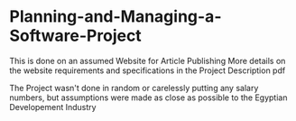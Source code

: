 # Planning-and-Managing-a-Software-Project
This is done on an assumed Website for Article Publishing
More details on the website requirements and specifications in the Project Description pdf

The Project wasn't done in random or carelessly putting any salary numbers, but assumptions were made as close as possible to the Egyptian Developement Industry
